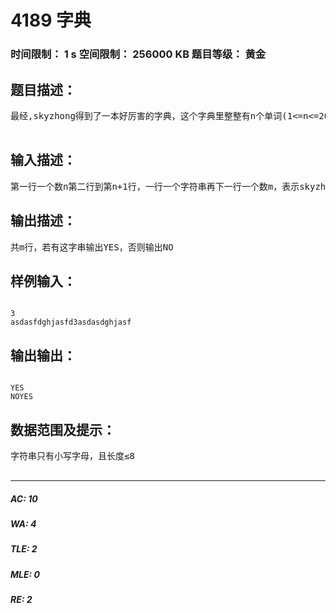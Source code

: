 # 4189 字典   
### 时间限制： 1 s     空间限制： 256000 KB     题目等级： 黄金  
## 题目描述：  

<pre>
最经,skyzhong得到了一本好厉害的字典，这个字典里整整有n个单词(1<=n<=200000)现在skyzhong需要在字典里查询以某一段字母开头的单词如:skyzhong想查询a那么只要是a开头的单词就可以了skyzhong只想知道里面有没有这一个单词（因为没有他就不查了）若有，请输出YES。若没有，请输出NO  

</pre>
  
  
## 输入描述：  

<pre>
第一行一个数n第二行到第n+1行，一行一个字符串再下一行一个数m，表示skyzhong想要查询的次数接着m行，一行一个字符串，表示skyzhong想要查的东西
</pre>
  
  
## 输出描述：  

<pre>
共m行，若有这字串输出YES，否则输出NO
</pre>
  
  
## 样例输入：  

<pre><code>
3  
asdasfdghjasfd3asdasdghjasf
</code></pre>
  
  
## 输出输出：  

<pre><code>
YES  
NOYES
</code></pre>
  
  
## 数据范围及提示：  

<pre>
字符串只有小写字母，且长度≤8  

</pre>
  
  
***  

##### AC: 10  
##### WA: 4  
##### TLE: 2  
##### MLE: 0  
##### RE: 2  
